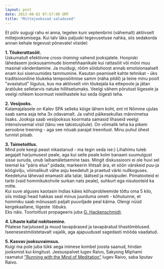 ```yaml
---
layout: post
date: 2013-08-02 07:57:00 GMT
title: "Mittejooksvad saladused"
---
```

<p>Et p&otilde;lv sugugi rahu ei anna, tegelen kuni septembrini (v&auml;hemalt) aktiivselt mittejooksmisega. Kui talv l&auml;ks paljuski tegevusetuse nahka, siis sedakorda annan kehale tegevust p&otilde;nevatel viisidel:</p>
<p><strong>1. T&otilde;ukerattas&otilde;it.</strong> <br />Uskumatult efektiivne <em>cross-training</em> vahend jooksjatele. Hoopiski l&auml;hedasem jooksusammude biomehhaanikale kui rattas&otilde;it v&otilde;i m&otilde;ni muu masinal v&auml;nderdamine. Ja muidugi, r&otilde;&otilde;m s&otilde;iduhoost annab emotsionaalselt enam kui siseruumides tammumine. Kasutan peamiselt kahte tehnikat - &uuml;ks traditsiooniline t&otilde;ukeka tempos&otilde;itmise samm (n&auml;ha pildil) ja teine minu poolt "avastatud" liigutus, kus ma aktiivselt viin t&otilde;ukejala ka ettepoole ja j&auml;tan &auml;rat&otilde;uke selletarvis natuke hillitsetumaks. Veelgi v&auml;hem p&otilde;rutust liigesele ja veelgi rohkem koormust reielihastele kui seda &otilde;igesti teha.</p>
<p><strong>2. Vesijooks.</strong><br />Kalamajalasele on Kalev SPA selleks k&otilde;ige l&auml;hem koht, ent nt N&otilde;mme ujulas saab sama asja teha 3x odavamalt. Ja vahid p&auml;ikesekullas m&auml;nnimetsa lisaks. Jooksja saab vesijooksus koormata samasid lihaseid veelgi intensiivsemal viisil (t&auml;nu vee takistusj&otilde;ule). On v&otilde;imalik teha ka pikem aeroobne treening - aga see n&otilde;uab parajat treenitust. Minu puhul &uuml;hest tunnist piisab.</p>
<p><strong>3. Taimetoitlus.</strong><br />Mind pole keegi peast nikastanud - ma tegin seda ise:) Lihahimu tuleb aegajalt harjumusest peale, aga kui selle peale kolm banaani suumulgust sisse suruda, unub laibam&auml;letsemine taas. Mingit diskussiooni ei ole huvi sel teemal ka "p&auml;ris elus" pidada; markeerin lihtsalt &auml;ra, et s&ouml;&ouml;n v&auml;rskeid puu-ja k&ouml;&ouml;givilju, v&otilde;imalikult v&auml;he asju keedetult ja praetud v&auml;rki nullkoguses. Keedetuna l&auml;hevad enamasti alla tatar, l&auml;&auml;tsed ja maisipuder. Piimatooteid ei tarbi (vaid hommikukohvile surkan nats peale), suhkurt ega nisutooteid ka mitte. <br />Kui suve alguses kaotasin Indias k&auml;ies k&otilde;huprobleemide t&otilde;ttu oma 5 kilo, siis midagi head hakkas seal minus juurduma ometi - k&otilde;hutunne, et hommiku saab m&otilde;nusasti paljalt puuviljade peal k&auml;ima. Olengi n&uuml;&uuml;d kergekaallane, liigeste&nbsp; l&otilde;buks. &nbsp; <br />Eks n&auml;is. Toortoitlust propageeris juba <a href="http://www.sandowplus.co.uk/Competition/Hackenschmidt/wtl/The%20Way%20To%20Live.pdf" target="_blank">G. Hackenschmidt</a>. <br /><span></span></p>
<p><span><strong>4. Lihaste kallal nokitsemine.</strong><br /> Pilatese harjutused ja muud tavap&auml;rased ja tavap&auml;ratud lihast&otilde;mblused. Iseenesestm&otilde;istetavalt vajalik, aga ajapuudusel sagedasti m&ouml;&ouml;da vaadatud.<br /></span></p>
<p><strong>5. Kasvav jooksuvaimsus.</strong><br />Kuigi ma pole juba t&uuml;kk aega inimese kombel joosta saanud, hindan jooksmist kui kingitust. Jeesuspalvet lugev Raivo, Sakyong Miphami raamatut <a href="http://runningmind.org/" target="_blank">"Running with the Mind of Meditation"</a> lugev Raivo, saba liputav Raivo.</p>